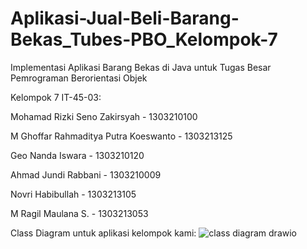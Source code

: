 # Aplikasi-Jual-Beli-Barang-Bekas_Tubes-PBO_Kelompok-7
Implementasi Aplikasi Barang Bekas di Java untuk Tugas Besar Pemrograman Berorientasi Objek


Kelompok 7 IT-45-03:

Mohamad Rizki Seno Zakirsyah - 1303210100

M Ghoffar Rahmaditya Putra Koeswanto - 1303213125

Geo Nanda Iswara - 1303210120

Ahmad Jundi Rabbani - 1303210009

Novri Habibullah - 1303213105

M Ragil Maulana S. - 1303213053




Class Diagram untuk aplikasi kelompok kami:
![class diagram drawio](https://github.com/ZKSeno/Aplikasi-Jual-Beli-Barang-Bekas_Tubes-PBO_Kelompok-7/assets/128303346/c9fd2d2a-f5fa-452a-b919-27c1ce59224e)

